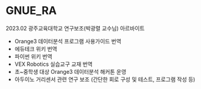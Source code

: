 # GNUE_RA

2023.02 광주교육대학교 연구보조(박광렬 교수님) 아르바이트  
* Orange3 데이터분석 프로그램 사용가이드 번역
* 에듀테크 위키 번역
* 파이썬 위키 번역
* VEX Robotics 실습교구 교재 번역
* 초~중학생 대상 Orange3 데이터분석 해커톤 운영
* 아두이노 거리센서 관련 연구 보조 (간단한 회로 구성 및 테스트, 프로그램 작성 등)
